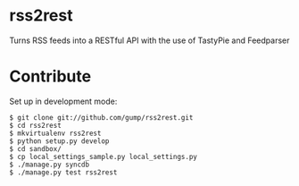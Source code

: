 rss2rest
========

Turns RSS feeds into a RESTful API with the use of TastyPie and Feedparser


Contribute
==========

Set up in development mode:

    $ git clone git://github.com/gump/rss2rest.git
    $ cd rss2rest
    $ mkvirtualenv rss2rest
    $ python setup.py develop
    $ cd sandbox/
    $ cp local_settings_sample.py local_settings.py
    $ ./manage.py syncdb
    $ ./manage.py test rss2rest

